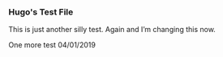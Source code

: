 ### Hugo's Test File

This is just another silly test. Again and I’m changing this now.


One more test 04/01/2019
